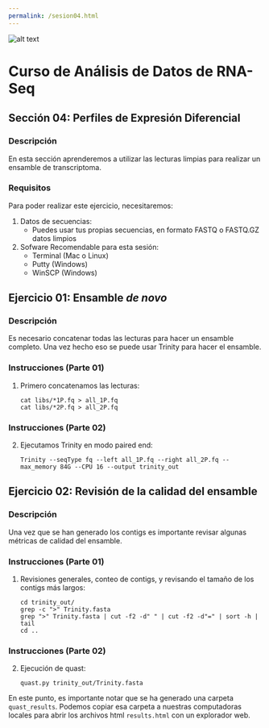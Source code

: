 ```yaml
---
permalink: /sesion04.html
---
```

![alt text](https://solariabiodata.com.mx/images/solaria_banner.png "Soluciones de Siguiente Generación")
# Curso de Análisis de Datos de RNA-Seq

## Sección 04: Perfiles de Expresión Diferencial

### Descripción
En esta sección aprenderemos a utilizar las lecturas limpias para realizar un ensamble de transcriptoma.

### Requisitos

Para poder realizar este ejercicio, necesitaremos:

1. Datos de secuencias:
    - Puedes usar tus propias secuencias, en formato FASTQ o FASTQ.GZ datos limpios
2. Sofware Recomendable para esta sesión:
    - Terminal (Mac o Linux)
    - Putty (Windows)
    - WinSCP (Windows)

## Ejercicio 01: Ensamble ***de novo***
### Descripción
Es necesario concatenar todas las lecturas para hacer un ensamble completo. Una vez hecho eso se puede usar Trinity para hacer el ensamble.

### Instrucciones (Parte 01)
1. Primero concatenamos las lecturas:
    ~~~
    cat libs/*1P.fq > all_1P.fq
    cat libs/*2P.fq > all_2P.fq
    ~~~
### Instrucciones (Parte 02)
2. Ejecutamos Trinity en modo paired end:
    ~~~
    Trinity --seqType fq --left all_1P.fq --right all_2P.fq --max_memory 84G --CPU 16 --output trinity_out
    ~~~

## Ejercicio 02: Revisión de la calidad del ensamble
### Descripción
Una vez que se han generado los contigs es importante revisar algunas métricas de calidad del ensamble.

### Instrucciones (Parte 01)
1. Revisiones generales, conteo de contigs, y revisando el tamaño de los contigs más largos:
    ~~~
    cd trinity_out/
    grep -c ">" Trinity.fasta
    grep ">" Trinity.fasta | cut -f2 -d" " | cut -f2 -d"=" | sort -h | tail
    cd ..
    ~~~

### Instrucciones (Parte 02)
2. Ejecución de quast:
    ~~~
    quast.py trinity_out/Trinity.fasta
    ~~~

En este punto, es importante notar que se ha generado una carpeta `quast_results`. Podemos copiar esa carpeta a nuestras computadoras locales para abrir los archivos html `results.html` con un explorador web.

